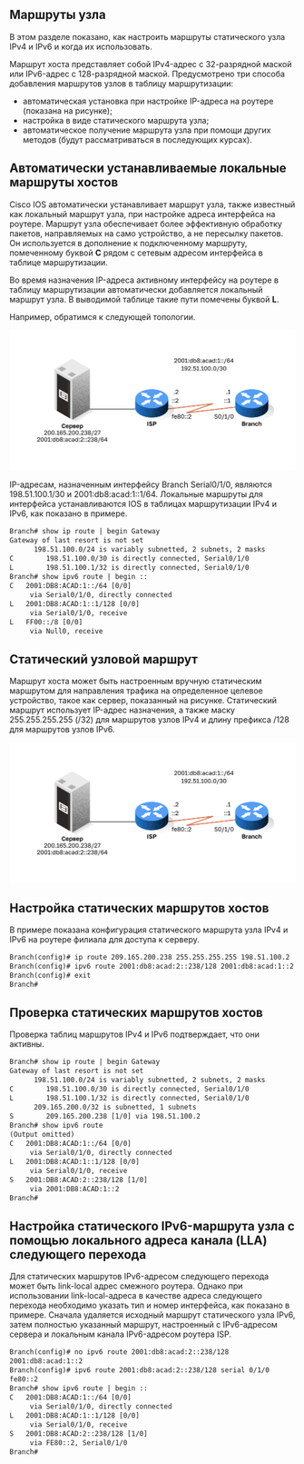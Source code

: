 <!-- 15.5.1 -->
## Маршруты узла

В этом разделе показано, как настроить маршруты статического узла IPv4 и IPv6 и когда их использовать.

Маршрут хоста представляет собой IPv4-адрес с 32-разрядной маской или IPv6-адрес с 128-разрядной маской. Предусмотрено три способа добавления маршрутов узлов в таблицу маршрутизации:

* автоматическая установка при настройке IP-адреса на роутере (показана на рисунке);
* настройка в виде статического маршрута узла;
* автоматическое получение маршрута узла при помощи других методов (будут рассматриваться в последующих курсах).

<!-- 15.5.2 -->
## Автоматически устанавливаемые локальные маршруты хостов

Cisco IOS автоматически устанавливает маршрут узла, также известный как локальный маршрут узла, при настройке адреса интерфейса на роутере. Маршрут узла обеспечивает более эффективную обработку пакетов, направляемых на само устройство, а не пересылку пакетов. Он используется в дополнение к подключенному маршруту, помеченному буквой **C** рядом с сетевым адресом интерфейса в таблице маршрутизации.

Во время назначения IP-адреса активному интерфейсу на роутере в таблицу маршрутизации автоматически добавляется локальный маршрут узла. В выводимой таблице такие пути помечены буквой **L**.

Например, обратимся к следующей топологии.

![](./assets/15.5.2.svg)


IP-адресам, назначенным интерфейсу Branch Serial0/1/0, являются 198.51.100.1/30 и 2001:db8:acad:1::1/64. Локальные маршруты для интерфейса устанавливаются IOS в таблицах маршрутизации IPv4 и IPv6, как показано в примере.

```
Branch# show ip route | begin Gateway
Gateway of last resort is not set
      198.51.100.0/24 is variably subnetted, 2 subnets, 2 masks
C        198.51.100.0/30 is directly connected, Serial0/1/0
L        198.51.100.1/32 is directly connected, Serial0/1/0
Branch# show ipv6 route | begin :: 
C   2001:DB8:ACAD:1::/64 [0/0]
     via Serial0/1/0, directly connected
L   2001:DB8:ACAD:1::1/128 [0/0]
     via Serial0/1/0, receive
L   FF00::/8 [0/0]
     via Null0, receive
```

<!-- 15.5.3 -->
## Статический узловой маршрут

Маршрут хоста может быть настроенным вручную статическим маршрутом для направления трафика на определенное целевое устройство, такое как сервер, показанный на рисунке. Статический маршрут использует IP-адрес назначения, а также маску 255.255.255.255 (/32) для маршрутов узлов IPv4 и длину префикса /128 для маршрутов узлов IPv6.

![](./assets/15.5.2.svg)
<!-- same as 15.5.3 -->


<!-- 15.5.4 -->
## Настройка статических маршрутов хостов

В примере показана конфигурация статического маршрута узла IPv4 и IPv6 на роутере филиала для доступа к серверу.

```
Branch(config)# ip route 209.165.200.238 255.255.255.255 198.51.100.2
Branch(config)# ipv6 route 2001:db8:acad:2::238/128 2001:db8:acad:1::2
Branch(config)# exit
Branch#
```

<!-- 15.5.5 -->
## Проверка статических маршрутов хостов

Проверка таблиц маршрутов IPv4 и IPv6 подтверждает, что они активны.

```
Branch# show ip route | begin Gateway
Gateway of last resort is not set
      198.51.100.0/24 is variably subnetted, 2 subnets, 2 masks
C        198.51.100.0/30 is directly connected, Serial0/1/0
L        198.51.100.1/32 is directly connected, Serial0/1/0
      209.165.200.0/32 is subnetted, 1 subnets
S        209.165.200.238 [1/0] via 198.51.100.2
Branch# show ipv6 route
(Output omitted)
C   2001:DB8:ACAD:1::/64 [0/0]
     via Serial0/1/0, directly connected
L   2001:DB8:ACAD:1::1/128 [0/0]
     via Serial0/1/0, receive
S   2001:DB8:ACAD:2::238/128 [1/0]
     via 2001:DB8:ACAD:1::2
Branch#
```

<!-- 15.5.6 -->
## Настройка статического IPv6-маршрута узла с помощью локального адреса канала (LLA) следующего перехода

Для статических маршрутов IPv6-адресом следующего перехода может быть link-local адрес смежного роутера. Однако при использовании link-local-адреса в качестве адреса следующего перехода необходимо указать тип и номер интерфейса, как показано в примере. Сначала удаляется исходный маршрут статического узла IPv6, затем полностью указанный маршрут, настроенный с IPv6-адресом сервера и локальным канала IPv6-адресом роутера ISP.

```
Branch(config)# no ipv6 route 2001:db8:acad:2::238/128 2001:db8:acad:1::2
Branch(config)# ipv6 route 2001:db8:acad:2::238/128 serial 0/1/0 fe80::2
Branch# show ipv6 route | begin ::
C   2001:DB8:ACAD:1::/64 [0/0]
     via Serial0/1/0, directly connected
L   2001:DB8:ACAD:1::1/128 [0/0]
     via Serial0/1/0, receive
S   2001:DB8:ACAD:2::238/128 [1/0]
     via FE80::2, Serial0/1/0
Branch#
```

<!-- 15.5.7 -->
<!-- syntax -->
